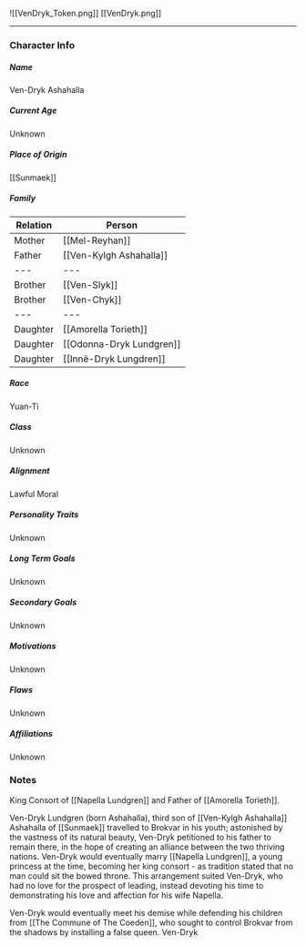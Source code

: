 ![[VenDryk_Token.png]]
[[VenDryk.png]]

---
### Character Info

##### Name 
Ven-Dryk Ashahalla
##### Current Age
Unknown
##### Place of Origin
[[Sunmaek]]
##### Family
| Relation | Person |
| --- | --- |
| Mother | [[Mel-Reyhan]] |
| Father | [[Ven-Kylgh Ashahalla]] |
| --- | --- |
| Brother | [[Ven-Slyk]]| 
| Brother | [[Ven-Chyk]]
| --- | --- |
| Daughter |  [[Amorella Torieth]] |
| Daughter | [[Odonna-Dryk Lundgren]] | 
| Daughter | [[Innë-Dryk Lungdren]] |
##### Race
Yuan-Ti

##### Class
Unknown

##### Alignment
Lawful Moral

##### Personality Traits
Unknown

##### Long Term Goals
Unknown

##### Secondary Goals
Unknown

##### Motivations
Unknown

##### Flaws
Unknown

##### Affiliations
Unknown

### Notes

King Consort of [[Napella Lundgren]] and Father of [[Amorella Torieth]].


Ven-Dryk Lundgren (born Ashahalla), third son of  [[Ven-Kylgh Ashahalla]] Ashahalla of [[Sunmaek]] travelled to Brokvar in his youth; astonished by the vastness of its natural beauty, Ven-Dryk petitioned to his father to remain there, in the hope of creating an alliance between the two thriving nations. Ven-Dryk would eventually marry [[Napella Lundgren]], a young princess at the time, becoming her king consort - as tradition stated that no man could sit the bowed throne. This arrangement suited Ven-Dryk, who had no love for the prospect of leading, instead devoting his time to demonstrating his love and affection for his wife Napella. 

Ven-Dryk would eventually meet his demise while defending his children from [[The Commune of The Coeden]], who sought to control Brokvar from the shadows by installing a false queen. Ven-Dryk  